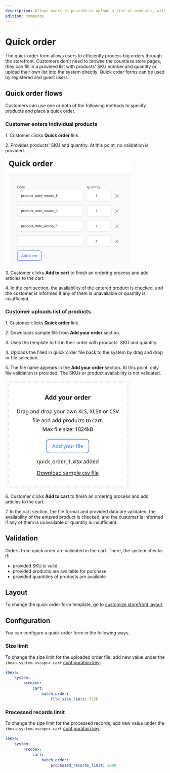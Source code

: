 ```yaml
---
description: Allows users to provide or upload a list of products, with their quantities, intended for purchase.
edition: commerce
---
```


# Quick order

The quick order form allows users to efficiently process big orders through the storefront.
Customers don't need to browse the countless store pages, they can fill in a provided list with products' SKU number and quantity or upload their own list into the system directly.
Quick order forms can be used by registered and guest users.

## Quick order flows

Customers can use one or both of the following methods to specify products and place a quick order.

### Customer enters individual products

1\. Customer clicks **Quick order** link.

2\. Provides products' SKU and quantity. At this point, no validation is provided.

![Customer enters individual products](img/quick_order_list.png) 

3\. Customer clicks **Add to cart** to finish an ordering process and add articles to the cart.

4\. In the cart section, the availability of the entered product is checked, and the customer is informed if any of them is unavailable or quantity is insufficient.

### Customer uploads list of products

1\. Customer clicks **Quick order** link.

2\. Downloads sample file from **Add your order** section.

3\. Uses the template to fill in their order with products' SKU and quantity. 

4\. Uploads the filled in quick order file back to the system by drag and drop or file selection.

5\. The file name appears in the **Add your order** section. At this point, only file validation is provided. The SKUs or product availability is not validated.

![Customer uploads list of products](img/quick_order_add_order.png)

6\. Customer clicks **Add to cart** to finish an ordering process and add articles to the cart. 

7\. In the cart section, the file format and provided data are validated, the availability of the entered product is checked, and the customer is informed if any of them is unavailable or quantity is insufficient.

## Validation

Orders from quick order are validated in the cart.
There, the system checks if:

- provided SKU is valid
- provided products are available for purchase
- provided quantities of products are available

## Layout

To change the quick order form template, go to [customize storefront layout](customize_storefront_layout.md).

## Configuration

You can configure a quick order form in the following ways.

### Size limit

To change the size limit for the uploaded order file, add new value under the `ibexa.system.<scope>.cart` [configuration key](configuration.md#configuration-files):

```yaml
ibexa:
    system:
        <scope>:
            cart:
                batch_order:
                    file_size_limit: 512k
```

### Processed records limit

To change the size limit for the processed records, add new value under the `ibexa.system.<scope>.cart` [configuration key](configuration.md#configuration-files):

```yaml
ibexa:
    system:
        <scope>:
            cart:
                batch_order:
                    processed_records_limit: 2000
```

